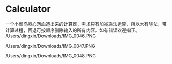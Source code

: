 # Calculator
一个小菜鸟呕心沥血造出来的计算器，需求只有加减乘法运算，所以木有除法，带计算过程，回退可按顺序删除输入的所有内容。如有错误欢迎指正。
/Users/dingxin/Downloads/IMG_0046.PNG

/Users/dingxin/Downloads/IMG_0047.PNG

/Users/dingxin/Downloads/IMG_0048.PNG
